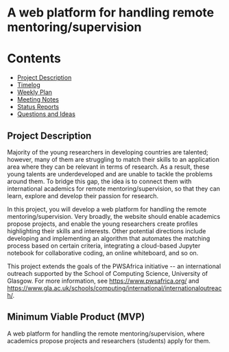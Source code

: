# A web platform for handling remote mentoring/supervision

# Contents

* [Project Description](#project-description)
* [Timelog](https://github.com/MehmetZorlu07/remote-mentoring/blob/master/wiki/timelog.md)
* [Weekly Plan](https://github.com/MehmetZorlu07/remote-mentoring/blob/master/wiki/plan.md)
* [Meeting Notes](https://github.com/MehmetZorlu07/remote-mentoring/blob/master/wiki/minutes.md)
* [Status Reports](https://github.com/MehmetZorlu07/remote-mentoring/blob/master/wiki/status-reports.md)
* [Questions and Ideas](https://github.com/MehmetZorlu07/remote-mentoring/blob/master/wiki/questions.md)


## Project Description 

Majority of the young researchers in developing countries are talented; however, many of them are struggling to match their skills to an application area where they can be relevant in terms of research. As a result, these young talents are underdeveloped and are unable to tackle the problems around them. To bridge this gap, the idea is to connect them with international academics for remote mentoring/supervision, so that they can learn, explore and develop their passion for research.

In this project, you will develop a web platform for handling the remote mentoring/supervision. Very broadly, the website should enable academics propose projects, and enable the young researchers create profiles highlighting their skills and interests. Other potential directions include developing and implementing an algorithm that automates the matching process based on certain criteria, integrating a cloud-based Jupyter notebook for collaborative coding, an online whiteboard, and so on.

This project extends the goals of the PWSAfrica initiative -- an international outreach supported by the School of Computing Science, University of Glasgow. For more information, see https://www.pwsafrica.org/ and https://www.gla.ac.uk/schools/computing/international/internationaloutreach/.

## Minimum Viable Product (MVP)

A web platform for handling the remote mentoring/supervision, where academics propose projects and researchers (students) apply for them.


